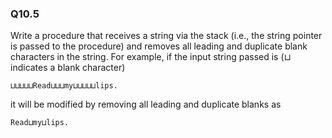
### Q10.5

Write a procedure that receives a string via the stack (i.e., the string pointer is passed to
the procedure) and removes all leading and duplicate blank characters in the string. For
example, if the input string passed is (⊔ indicates a blank character)
```
⊔⊔⊔⊔⊔Read⊔⊔⊔my⊔⊔⊔⊔⊔lips.
```
it will be modified by removing all leading and duplicate blanks as
```
Read⊔my⊔lips.
```